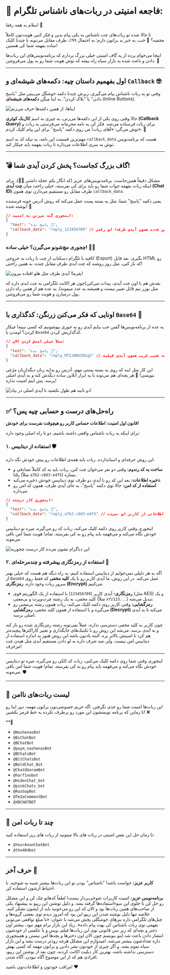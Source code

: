 # 🚨 فاجعه امنیتی در ربات‌های ناشناس تلگرام:

سلام به همه رفقا! 👋

تا حالا شده تو ربات‌های چت ناشناس به یکی پیام بدین و فکر کنین هویت‌تون کاملاً مخفیه؟ 🤔 خب، یه خبر بد براتون دارم: به احتمال ۹۹٪، طرف مقابل می‌تونه با چندتا کلیک ساده بفهمه شما کی هستین! 

اینجا می‌خوام پرده از یه گاف امنیتی خیلی بزرگ بردارم که برنامه‌نویس‌های این ربات‌ها دادن و باعث شده یه بازار سیاه راه بیفته که توش هویت شما رو به پول می‌فروشن. 💸

---

## اول بفهمیم داستان چیه: دکمه‌های شیشه‌ای و `Callback` 🤓

وقتی تو یه ربات ناشناس پیام می‌گیری، زیرش چندتا دکمه خوشگل می‌بینی مثل "پاسخ دادن" یا "بلاک کردن". به اینا میگن **دکمه‌های شیشه‌ای** (Inline Buttons).

![ایناها، از همین دکمه‌ها حرف می‌زنم](https://private-user-images.githubusercontent.com/118823267/479613717-c82cdbf6-d9fd-44f3-a3b3-4e621cef8f75.png?jwt=eyJ0eXAiOiJKV1QiLCJhbGciOiJIUzI1NiJ9.eyJpc3MiOiJnaXRodWIuY29tIiwiYXVkIjoicmF3LmdpdGh1YnVzZXJjb250ZW50LmNvbSIsImtleSI6ImtleTUiLCJleHAiOjE3NTU2MjE4MzIsIm5iZiI6MTc1NTYyMTUzMiwicGF0aCI6Ii8xMTg4MjMyNjcvNDc5NjEzNzE3LWM4MmNkYmY2LWQ5ZmQtNDRmMy1hM2IzLTRlNjIxY2VmOGY3NS5wbmc_WC1BbXotQWxnb3JpdGhtPUFXUzQtSE1BQy1TSEEyNTYmWC1BbXotQ3JlZGVudGlhbD1BS0lBVkNPRFlMU0E1M1BRSzRaQSUyRjIwMjUwODE5JTJGdXMtZWFzdC0xJTJGczMlMkZhd3M0X3JlcXVlc3QmWC1BbXotRGF0ZT0yMDI1MDgxOVQxNjM4NTJaJlgtQW16LUV4cGlyZXM9MzAwJlgtQW16LVNpZ25hdHVyZT0xNjc5Nzg0NjRmYTIzMDRkMTgzMWFhY2IzZDEwYjkyN2E5MDFkMjhmMzY3NTE1NGYwYjM2ZjJjZjk5NTQyMWZhJlgtQW16LVNpZ25lZEhlYWRlcnM9aG9zdCJ9.SpP7EyMUwoDV8SMxYII3Y-lTpAsEgpjwJ7hLiBpIuds)

حالا وقتی روی یکی از این دکمه‌ها می‌زنی، یه چیزی به اسم **کال‌بک کوئری (Callback Query)** برای ربات فرستاده می‌شه. فکر کن یه نامه محرمانه می‌فرستی به ربات و توش می‌گی: «آهای ربات! من روی دکمه "پاسخ" برای این پیام کلیک کردم». 💌

مهم‌ترین قسمت این نامه، یه تیکه کد به اسم `callback_data` هست که برنامه‌نویس توش یه سری اطلاعات می‌ذاره تا ربات بفهمه باید چیکار کنه.

---

## 💣 گاف بزرگ کجاست؟ پخش کردن آیدی شما!

مشکل دقیقاً همین‌جاست. برنامه‌نویس‌های عزیز (که انگار یکم عجله داشتن 🏃‍♂️)، برای اینکه ربات بفهمه جواب شما رو باید برای کی بفرسته، خیلی راحت میان **چت آیدی (Chat ID)** طرف مقابل رو مستقیم می‌ذارن توی همون `callback_data`.

یعنی دکمه "پاسخ" شما، مثل یه بسته پست عمل می‌کنه که روش آدرس خونه فرستنده نوشته شده! 🏡

```json
// اینجوری گند می‌زنن به امنیت:
{
  "text": "پاسخ بده 📩",
  "callback_data": "reply_123456789" // این عدده همون آیدی طرفه! لو رفتی !
}
```

### چجوری مچ‌شونو می‌گیرن؟ خیلی ساده! 🕵️‍♂️

کافیه با تلگرام دسکتاپ از چت با ربات یه خروجی (Export) بگیری. بعد فایل HTML رو که باز کنی، مثل روز روشنه که چت آیدی طرفِ مقابل چنده. به همین راحتی!

![بفرما! آیدی طرف مثل هلو افتاده بیرون!](https://private-user-images.githubusercontent.com/118823267/479616585-1244fde8-1c66-490d-ab30-4ea62b8e84cd.jpg?jwt=eyJ0eXAiOiJKV1QiLCJhbGciOiJIUzI1NiJ9.eyJpc3MiOiJnaXRodWIuY29tIiwiYXVkIjoicmF3LmdpdGh1YnVzZXJjb250ZW50LmNvbSIsImtleSI6ImtleTUiLCJleHAiOjE3NTU2MjE4MzIsIm5iZiI6MTc1NTYyMTUzMiwicGF0aCI6Ii8xMTg4MjMyNjcvNDc5NjE2NTg1LTEyNDRmZGU4LTFjNjYtNDkwZC1hYjMwLTRlYTYyYjhlODRjZC5qcGc_WC1BbXotQWxnb3JpdGhtPUFXUzQtSE1BQy1TSEEyNTYmWC1BbXotQ3JlZGVudGlhbD1BS0lBVkNPRFlMU0E1M1BRSzRaQSUyRjIwMjUwODE5JTJGdXMtZWFzdC0xJTJGczMlMkZhd3M0X3JlcXVlc3QmWC1BbXotRGF0ZT0yMDI1MDgxOVQxNjM4NTJaJlgtQW16LUV4cGlyZXM9MzAwJlgtQW16LVNpZ25hdHVyZT1hODZiMzcxNWNhNTcwMGNjOWJiYjI5N2VkYmE4ZTZjMWNiYTQzNWUwNGI4OThiN2U2NmJlZWE3MmQyNjhjYjVhJlgtQW16LVNpZ25lZEhlYWRlcnM9aG9zdCJ9.cXuBX58OeBYg5siM6hV6WCnvYLXfsPrbpbSKjO8R9-Q)

بعدش هم با اون چت آیدی، پیدات می‌کنن(چون هر اکانت تلگرامی یه چت ایدی داره که مثل یوزر نیم قابل تغییر نیست و همیشه یه عدد میمونه). یه عده هم از همین راه دارن پول درمیارن و هویت شما رو می‌فروشن. 

---

## اونایی که فکر می‌کنن زرنگن: کدگذاری با `Base64` 🤡

یه عده از برنامه‌نویس‌ها گفتن خب بیایم آیدی رو یه جوری بپوشونیم که کسی نبینه! چیکار کردن؟ اومدن با `Base64` کدگذاریش کردن.

```json
// مثلاً خیلی امنش کردن الان:
{
  "text": "پاسخ بده 📩",
  "callback_data": "reply_MTIzNDU2Nzg5" // این رشته عجیب غریب همون آیدی قبلیه!
}
```

این کار مثل اینه که روی یه بسته پستی مهم، آدرس رو به(یه زبان دیگه)زبان مرُغی بنویسی! 🐔 هر بچه‌ای هم می‌تونه با یه ابزار آنلاین ساده دیکُدش کنه و به آیدی اصلی برسه. پس اینم امنیت نداره!

![دو ثانیه هم طول نکشید تا آیدی اصلی در بیاد!](https://private-user-images.githubusercontent.com/118823267/479617379-c82f8b00-2d10-44a1-bcf0-42251338138f.jpg?jwt=eyJ0eXAiOiJKV1QiLCJhbGciOiJIUzI1NiJ9.eyJpc3MiOiJnaXRodWIuY29tIiwiYXVkIjoicmF3LmdpdGh1YnVzZXJjb250ZW50LmNvbSIsImtleSI6ImtleTUiLCJleHAiOjE3NTU2MjE4MzIsIm5iZiI6MTc1NTYyMTUzMiwicGF0aCI6Ii8xMTg4MjMyNjcvNDc5NjE3Mzc5LWM4MmY4YjAwLTJkMTAtNDRhMS1iY2YwLTQyMjUxMzM4MTM4Zi5qcGc_WC1BbXotQWxnb3JpdGhtPUFXUzQtSE1BQy1TSEEyNTYmWC1BbXotQ3JlZGVudGlhbD1BS0lBVkNPRFlMU0E1M1BRSzRaQSUyRjIwMjUwODE5JTJGdXMtZWFzdC0xJTJGczMlMkZhd3M0X3JlcXVlc3QmWC1BbXotRGF0ZT0yMDI1MDgxOVQxNjM4NTJaJlgtQW16LUV4cGlyZXM9MzAwJlgtQW16LVNpZ25hdHVyZT02NjBiYjZlY2VhMjhmN2NhYjc3MWJjNjgzNDNkMTIxYWQ1MDU0Njg0ZDhmYThjYTEzZGEyN2JiMWE0YmQ2NjI5JlgtQW16LVNpZ25lZEhlYWRlcnM9aG9zdCJ9.9fx91aB-wKOhaHfdUwRqx9EFmjQP_0fQbxzdXHdUsaA)

---

## ✅ راه‌حل‌های درست و حسابی چیه پس؟

**قانون اول امنیت: اطلاعات حساس کاربر رو هیچوقت نفرست برای خودش!**

برای اینکه یه ربات ناشناس واقعی داشته باشیم، دو تا راه اصلی وجود داره:

### ۱. استفاده از دیتابیس 🛡️

این روش حرفه‌ای و استاندارده. ربات باید همه‌ی اطلاعات رو پیش خودش نگه داره.

- **ساخت یه کد رندوم:** وقتی دو نفر می‌خوان چت کنن، ربات باید یه کد کاملاً تصادفی و یکتا (مثلاً `a7b2-c8d3-e4f5`) بسازه.
- **ذخیره اطلاعات:** بعد این کد رو با آیدی دو طرف توی دیتابیس خودش ذخیره می‌کنه.
- **استفاده از کد امن:** حالا توی دکمه "پاسخ"، به جای آیدی طرف، همون کد امن رو می‌ذاره.

```json
// اینجوری کار درسته:
{
  "text": "پاسخ بده 📩",
  "callback_data": "reply_a7b2-c8d3-e4f5" // این کد هیچ اطلاعاتی از کاربر لو نمی‌ده!
}
```
اینجوری وقتی کاربر روی دکمه کلیک می‌کنه، ربات کد رو می‌گیره، میره تو دیتابیس خودش نگاه می‌کنه و می‌فهمه باید پیام رو به کی بفرسته. تمام! هویت شما امن باقی می‌مونه.

![این دیاگرام نشون می‌ده کار درست چجوریه](https://private-user-images.githubusercontent.com/118823267/479618548-5fa9817d-405c-4716-ac78-8bc2dfd378d8.jpg?jwt=eyJ0eXAiOiJKV1QiLCJhbGciOiJIUzI1NiJ9.eyJpc3MiOiJnaXRodWIuY29tIiwiYXVkIjoicmF3LmdpdGh1YnVzZXJjb250ZW50LmNvbSIsImtleSI6ImtleTUiLCJleHAiOjE3NTU2MjE4MzIsIm5iZiI6MTc1NTYyMTUzMiwicGF0aCI6Ii8xMTg4MjMyNjcvNDc5NjE4NTQ4LTVmYTk4MTdkLTQwNWMtNDcxNi1hYzc4LThiYzJkZmQzNzhkOC5qcGc_WC1BbXotQWxnb3JpdGhtPUFXUzQtSE1BQy1TSEEyNTYmWC1BbXotQ3JlZGVudGlhbD1BS0lBVkNPRFlMU0E1M1BRSzRaQSUyRjIwMjUwODE5JTJGdXMtZWFzdC0xJTJGczMlMkZhd3M0X3JlcXVlc3QmWC1BbXotRGF0ZT0yMDI1MDgxOVQxNjM4NTJaJlgtQW16LUV4cGlyZXM9MzAwJlgtQW16LVNpZ25hdHVyZT01Y2I2ZGQzYmFmNjM4NjNlZjdhMjRjZDdiYzFiMWYyMWMxNjRhZTZhNWMzNDUyYTVlMGU3MTI1NzIwOWNhMWE5JlgtQW16LVNpZ25lZEhlYWRlcnM9aG9zdCJ9.XKOSSD6WQXcJU5CjoEKLpOicWyMIfKLwUJTLsxaEplU)

### ۲. استفاده از رمزنگاری پیشرفته و چندمرحله‌ای 🔐

اگه به هر دلیلی نمی‌خوایم از دیتابیس استفاده کنیم، یه راه دیگه هم هست که خیلی بهتر از `Base64` عمل می‌کنه. در این روش، ما آیدی کاربر رو با یک **کلید مخفی** که فقط روی سرور ربات وجود داره، **رمزنگاری (Encrypt)** می‌کنیم.

- **رمزنگاری:** آیدی کاربر (`123456789`) با استفاده از یک الگوریتم قوی (مثل AES) و یک کلید مخفی، به یک رشته چرت‌وپرت و بی‌معنی (مثلاً `xYz123...`) تبدیل می‌شه.
- **رمزگشایی:** وقتی کاربر روی دکمه کلیک می‌کنه، ربات همون رشته بی‌معنی رو می‌گیره و با استفاده از همون کلید مخفی، **رمزگشایی (Decrypt)** می‌کنه تا به آیدی اصلی برسه.

چون کاربر به کلید مخفی دسترسی نداره، عملاً نمی‌تونه رشته رمزنگاری شده رو باز کنه و به آیدی برسه. می‌شه این روش رو با تکنیک‌های جایگذاری و تغییر کاراکترها پیچیده‌تر هم کرد تا امنیتش بالاتر بره. البته یادتون باشه این روش هنوز به اندازه استفاده از دیتابیس امن نیست، ولی صد شرف داره به لو دادن مستقیم آیدی مثل هیدن چت مزخرف!

---

اینجوری وقتی شما روی دکمه کلیک می‌کنی، ربات کد الکی رو می‌گیره، میره تو دیتابیس خودش نگاه می‌کنه و می‌فهمه باید پیام رو به کی بفرسته. تمام! هویت شما امن باقی می‌مونه. 🛡️

---

## 📢 لیست ربات‌های ناامن

این ربات‌ها امنیت شما رو جدی نگرفتن. اگه حریم خصوصی‌تون براتون مهمه، دور اینا رو تا زماین که برنامه نویسشون این مورد رو برطرف نکرده یه خط قرمز بکشین! ❌

**🚨
- `@NashenasBot` 
- `@BiChatBot` 
- `@BChatBot` 
- `@paym_nashenasBot` 
- `@BChatsBot` 
- `@BitChatsBot` 
- `@BoldChat_Bot`
- `@ChatOGeramBot`
- `@harfinobot`
- `@HidenChat_bot`
- `@pinkChats_bot`
- `@RazGapBot`
- `@TeIeCommentBot`
- `@XBCHATBOT`

---

## 📢 چند تا ربات امن
تا زمان حل این نقص امنیتی در ربات های بالا میتونید از ربات های زیر استفاده کنید:

- `@YourAnonChatBot`
- `@the404bot`

---

## حرف آخر 👋

**کاربر عزیز:** حواست باشه! "ناشناس" بودن تو این ربات‌ها بیشتر شبیه یه شوخیه. با احتیاط ازشون استفاده کن.

**برنامه‌نویس عزیز:** امنیت کاربرات شوخی‌بردار نیست! لطفاً کدهاتو چک کن و این مشکل رو حل کن تا جلوی این سوءاستفاده‌ها گرفته بشه. و دلیل نوشتن این ریپو به پیشنهاد یکی از صاحب‌های همین ربات‌ها بود و الان که این رو می‌خونید باید از ایشون تشکر کنید. خلاصه تنها دلیل نوشته شدن این ریپو این بود که امروز دیدم توی بعضی گروه‌ها و چنل‌های تلگرامی داره بنرهای خوشگلی پخش می‌شه با عنوان: «با مبلغ توافقی می‌تونی بفهمی توی ربات ناشناس کی بهت پیام داده».
زیاد این بازار برام مهم نبود، بیشتر اون دختر و بچه‌ای که زیر سن قانونی توی این ربات‌ها فیلم، ویس و یا عکسی از خودشون انتشار دادن باعث شد اینو بنویسم چون الان اون دخترها و بچه‌ها امن نیستن و همینجوری داره تعدادشون بیشتر می‌شه. امیدوارم این مشکل هرچه زودتر درست بشه و این بازار سیاه تموم بشه. و اگر چیزی از خودتون نشر دادین و براتون مهمه که کسی بهش دسترسی نداشته باشه، بهترین کار دیلیت اکانت کردنه، چون بعد از نوشتن این ریپو، افرادی هم که از این موضوع آگاه نبودن، آگاه شدن.

مراقب خودتون و اطلاعات‌تون باشید! ❤️
